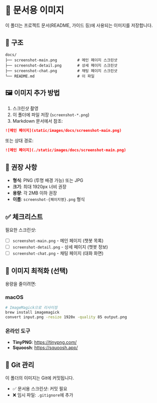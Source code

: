 # 📸 문서용 이미지

이 폴더는 프로젝트 문서(README, 가이드 등)에 사용되는 이미지를 저장합니다.

## 📁 구조

```
docs/
├── screenshot-main.png         # 메인 페이지 스크린샷
├── screenshot-detail.png       # 상세 페이지 스크린샷
├── screenshot-chat.png         # 채팅 페이지 스크린샷
└── README.md                   # 이 파일
```

## 🖼️ 이미지 추가 방법

1. 스크린샷 촬영
2. 이 폴더에 파일 저장 (`screenshot-*.png`)
3. Markdown 문서에서 참조:

```markdown
![메인 페이지](static/images/docs/screenshot-main.png)
```

또는 상대 경로:

```markdown
![메인 페이지](./static/images/docs/screenshot-main.png)
```

## 📏 권장 사항

- **형식**: PNG (투명 배경 가능) 또는 JPG
- **크기**: 최대 1920px 너비 권장
- **용량**: 각 2MB 이하 권장
- **이름**: `screenshot-{페이지명}.png` 형식

## ✅ 체크리스트

필요한 스크린샷:
- [ ] `screenshot-main.png` - 메인 페이지 (챗봇 목록)
- [ ] `screenshot-detail.png` - 상세 페이지 (챗봇 정보)
- [ ] `screenshot-chat.png` - 채팅 페이지 (대화 화면)

## 🔧 이미지 최적화 (선택)

용량을 줄이려면:

### macOS
```bash
# ImageMagick으로 리사이징
brew install imagemagick
convert input.png -resize 1920x -quality 85 output.png
```

### 온라인 도구
- **TinyPNG**: https://tinypng.com/
- **Squoosh**: https://squoosh.app/

## 📝 Git 관리

이 폴더의 이미지는 Git에 커밋됩니다.
- ✅ 문서용 스크린샷: 커밋 필요
- ❌ 임시 파일: `.gitignore`에 추가
